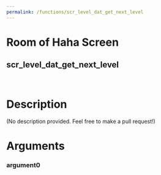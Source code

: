 ```yaml
---
permalink: /functions/scr_level_dat_get_next_level
---
```

# Room of Haha Screen  
## scr_level_dat_get_next_level  
&nbsp;  
# Description  
(No description provided. Feel free to make a pull request!) 
&nbsp;  
# Arguments
### argument0

&nbsp;  


